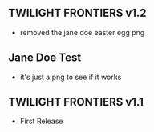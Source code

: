 ## TWILIGHT FRONTIERS v1.2
- removed the jane doe easter egg png

## Jane Doe Test
- it's just a png to see if it works

## TWILIGHT FRONTIERS v1.1
- First Release
